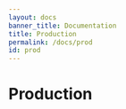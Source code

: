 ```yaml
---
layout: docs
banner_title: Documentation
title: Production
permalink: /docs/prod
id: prod
---
```


# Production